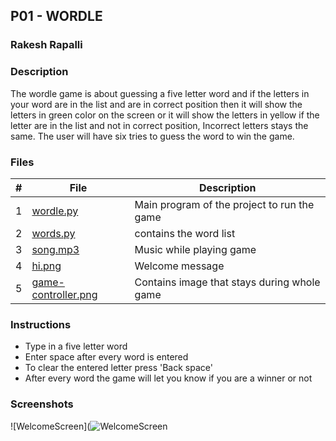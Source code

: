 ## P01 - WORDLE
### Rakesh Rapalli
### Description

The wordle game is about guessing a five letter word and if the letters in your word are in the list and are in correct position then it will show the letters in green color on the screen or it will show the letters in yellow if the letter are in the list and not in correct position, Incorrect letters stays the same. The user will have six tries to guess the word to win the game.

### Files

|   #   | File      | Description                                  |
| :---: | --------- | -------------------------------------------- |
|   1   | [wordle.py](https://github.com/RakeshRapalli6/5443-2D-Rakesh/blob/main/Assignments/P01/wordle.py)| Main program of the project to run the game|
|   2   | [words.py](https://github.com/RakeshRapalli6/5443-2D-Rakesh/blob/main/Assignments/P01/words.py)| contains the word list|
|   3   | [song.mp3](https://github.com/RakeshRapalli6/5443-2D-Rakesh/blob/main/Assignments/P01/song.mp3)| Music while playing game|
|   4   | [hi.png](https://github.com/RakeshRapalli6/5443-2D-Rakesh/blob/main/Assignments/P01/hi.png)| Welcome message| 
|   5   | [game-controller.png](https://github.com/RakeshRapalli6/5443-2D-Rakesh/blob/main/Assignments/P01/game-controller.png)| Contains image that stays during whole game|

### Instructions

- Type in a five letter word
- Enter space after every word is entered
- To clear the entered letter press 'Back space'
- After every word the game will let you know if you are a winner or not

### Screenshots

![WelcomeScreen](![WelcomeScreen](https://user-images.githubusercontent.com/123696771/223261821-bda6cc44-b67a-4ad9-9c83-d69382b1d187.jpg)


